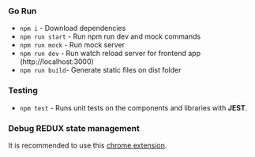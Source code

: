 ### Go Run
* `npm i` - Download dependencies
* `npm run start` - Run npm run dev and mock commands
* `npm run mock` - Run mock server
* `npm run dev` - Run watch reload server for frontend app (http://localhost:3000)
* `npm run build`- Generate static files on dist folder

### Testing
* `npm test` - Runs unit tests on the components and libraries with **JEST**.

### Debug REDUX state management
It is recommended to use this [chrome extension](https://chrome.google.com/webstore/detail/redux-devtools/lmhkpmbekcpmknklioeibfkpmmfibljd?hl=it).

